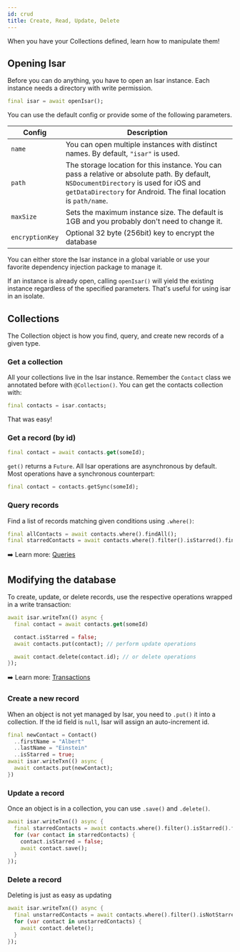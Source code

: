 ```yaml
---
id: crud
title: Create, Read, Update, Delete
---
```


When you have your Collections defined, learn how to manipulate them!

## Opening Isar
Before you can do anything, you have to open an Isar instance. Each instance needs a directory with write permission.

```dart
final isar = await openIsar();
```

You can use the default config or provide some of the following parameters.

Config | Description
--- | ---
`name` | You can open multiple instances with distinct names. By default, `"isar"` is used.
`path` | The storage location for this instance. You can pass a relative or absolute path. By default,  `NSDocumentDirectory` is used for iOS and `getDataDirectory` for Android. The final location is `path/name`. 
`maxSize` | Sets the maximum instance size. The default is 1GB and you probably don't need to change it.
`encryptionKey` | Optional 32 byte (256bit) key to encrypt the database

You can either store the Isar instance in a global variable or use your favorite dependency injection package to manage it.

If an instance is already open, calling `openIsar()` will yield the existing instance regardless of the specified parameters. That's useful for using isar in an isolate.

## Collections
The Collection object is how you find, query, and create new records of a given type.


### Get a collection
All your collections live in the Isar instance. Remember the `Contact` class we annotated before with `@Collection()`. You can get the contacts collection with:

```dart
final contacts = isar.contacts;
```

That was easy!


### Get a record (by id)
```dart
final contact = await contacts.get(someId);
```

`get()` returns a `Future`. All Isar operations are asynchronous by default. Most operations have a synchronous counterpart:

```dart
final contact = contacts.getSync(someId);
```


### Query records
Find a list of records matching given conditions using `.where()`:

```dart
final allContacts = await contacts.where().findAll();
final starredContacts = await contacts.where().filter().isStarred().findAll();
```
➡️ Learn more: [Queries](queries)


## Modifying the database
To create, update, or delete records, use the respective operations wrapped in a write transaction:

```dart
await isar.writeTxn(() async {
  final contact = await contacts.get(someId)

  contact.isStarred = false;
  await contacts.put(contact); // perform update operations

  await contact.delete(contact.id); // or delete operations
});
```
➡️ Learn more: [Transactions](transactions)

### Create a new record

When an object is not yet managed by Isar, you need to `.put()` it into a collection. If the id field is `null`, Isar will assign an auto-increment id.

```dart
final newContact = Contact()
  ..firstName = "Albert"
  ..lastName = "Einstein"
  ..isStarred = true;
await isar.writeTxn(() async {
  await contacts.put(newContact);
})
```

### Update a record

Once an object is in a collection, you can use `.save()` and `.delete()`.

```dart
await isar.writeTxn(() async {
  final starredContacts = await contacts.where().filter().isStarred().findAll();
  for (var contact in starredContacts) {
    contact.isStarred = false;
    await contact.save();
  }
});
```

### Delete a record
Deleting is just as easy as updating

```dart
await isar.writeTxn(() async {
  final unstarredContacts = await contacts.where().filter().isNotStarred().findAll();
  for (var contact in unstarredContacts) {
    await contact.delete();
  }
});
```

